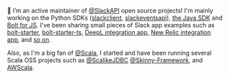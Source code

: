👋 I’m an active maintainer of [@SlackAPI](http://github.com/slackapi) open source projects! I'm mainly working on the Python SDKs ([slackclient](https://github.com/slackapi/python-slackclient), [slackeventsapi](https://github.com/slackapi/python-slack-events-api)), [the Java SDK](https://github.com/slackapi/java-slack-sdk) and [Bolt for JS](https://github.com/slackapi/bolt-js).
I've been sharing small pieces of Slack app examples such as [bolt-starter](https://github.com/seratch/bolt-starter), [bolt-starter-ts](https://github.com/seratch/bolt-starter-ts), [DeepL integration app](https://github.com/seratch/deepl-for-slack), [New Relic integration app](https://github.com/seratch/new-relic-dashboard-in-slack), and [so on](https://github.com/seratch?tab=repositories&q=slack&type=source).

Also, as I'm a big fan of [@Scala](https://github.com/scala), I started and have been running several Scala OSS projects such as [@ScalikeJDBC](http://github.com/scalikejdbc) [@Skinny-Framework](https://github.com/skinny-framework), and [AWScala](https://github.com/seratch/AWScala).

<!--
**seratch/seratch** is a ✨ _special_ ✨ repository because its `README.md` (this file) appears on your GitHub profile.

Here are some ideas to get you started:

- 🔭 I’m currently working on ...
- 🌱 I’m currently learning ...
- 👯 I’m looking to collaborate on ...
- 🤔 I’m looking for help with ...
- 💬 Ask me about ...
- 📫 How to reach me: ...
- 😄 Pronouns: ...
- ⚡ Fun fact: ...
-->
